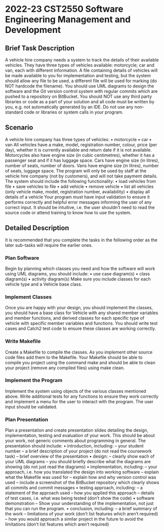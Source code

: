 # 2022-23 CST2550 Software Engineering Management and Development
## Brief Task Description
A vehicle hire company needs a system to track the details of their available vehicles. They have
three types of vehicles available: motorcycle; car and van, each with different information.
A file containing details of vehicles will be made available to you for implementation and
testing, but the system should allow any file to be used, a different file will be used for marking
(do NOT hardcode the filename).
You should use UML diagrams to design the software and the Git version control system with
regular commits which are pushed to a repository on BitBucket.
You should NOT use any third party libraries or code as a part of your solution and all code
must be written by you, e.g. not automatically generated by an IDE. Do not use any non-standard
code or libraries or system calls in your program.

## Scenario
A vehicle hire company has three types of vehicles:
• motorcycle
• car
• van
All vehicles have a make, model, registration number, colour, price (per day), whether it is
currently available and return date if it is not available. Motorcycles also have engine size (in
cubic centimetres), whether it has a passenger seat and if it has luggage space. Cars have engine
size (in litres), number of seats, number of doors. Vans have engine size (in litres), number of
seats, luggage space.
The program will only be used by staff at the vehicle hire company (not by customers), and
will not take payment details.
The system should include the following functionality:
• load vehicles from file
• save vehicles to file
• add vehicle
• remove vehicle
• list all vehicles (only vehicle make, model, registration number, availability)
• display all details of a vehicle
Your program must have input validation to ensure it performs correctly and helpful error
messages informing the user of any correct input. It should be intuitive, i.e. the user shouldn’t
need to read the source code or attend training to know how to use the system.
## Detailed Description
It is recommended that you complete the tasks in the following order as the later sub-tasks will
require the earlier ones.
### Plan Software
Begin by planning which classes you need and how the software will work using UML diagrams,
you should include:
• use case diagram(s)
• class diagram(s)
• activity diagram(s)
Make sure you include classes for each vehicle type and a Vehicle base class.

### Implement Classes
Once you are happy with your design, you should implement the classes, you should have a base
class for Vehicle with any shared member variables and member functions, and derived classes for
each specific type of vehicle with specific member variables and functions.
You should write test cases and Catch2 test code to ensure these classes are working correctly.
### Write Makefile
Create a Makefile to compile the classes. As you implement other source code files add them to
the Makefile. Your Makefile should be able to compile you project using the command make and
should be able to clean your project (remove any compiled files) using make clean.
### Implement the Program
Implement the system using objects of the various classes mentioned above.
Write additional tests for any functions to ensure they work correctly and implement a menu
for the user to interact with the program. The user input should be validated.
### Plan Presentation
Plan a presentation and create presentation slides detailing the design, implementation, testing
and evaluation of your work. This should be about your work, not generic comments about
programming in general.
The presentation should include:
• introduction, including:
– your student number
– a brief description of your project (do not read the coursework task)
– brief overview of the presentation
• design:
– clearly show each of your UML diagrams
– you should briefly describe what the diagrams are showing (do not just read the
diagrams)
• implementation, including:
– your approach, i.e. how you translated the design into working software
– explain what the Makefile was used for
– explain how and why version control was used
– include a screenshot of the BitBucket repository which clearly shows all commits and
commit messages
• testing approach, including:
– a statement of the approach used
– how you applied this approach
– details of test cases, i.e. what was being tested (don’t show the code)
• software demonstration
– Show your understanding of the implementation, not just that you can run the program.
• conclusion, including:
– a brief summary of the work
– limitations of your work (don’t list features which aren’t required)
– how you would approach a similar project in the future to avoid the limitations (don’t
list features which aren’t required)
